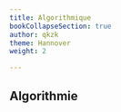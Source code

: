 ```yaml
---
title: Algorithmique
bookCollapseSection: true
author: qkzk
theme: Hannover
weight: 2

---
```


## Algorithmie

